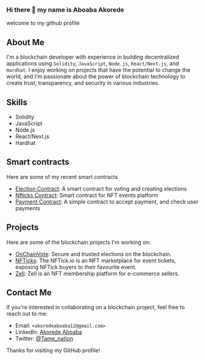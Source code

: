 ### Hi there 👋 my name is Aboaba Akorede

welcome to my github profile

## About Me

I'm a blockchain developer with experience in building decentralized applications using `Solidity`, `JavaScript`, `Node.js`, `React/Next.js`, and `Hardhat`. I enjoy working on projects that have the potential to change the world, and I'm passionate about the power of blockchain technology to create trust, transparency, and security in various industries.

## Skills

- Solidity
- JavaScript
- Node.js
- React/Next.js
- Hardhat

## Smart contracts 

Here are some of my recent smart contracts 

- [Election Contract](https://github.com/akorede12/My-Smart-contracts/tree/main/Election%20contracts): A smart contract for voting and creating elections
- [Nfticks Contract](https://github.com/akorede12/My-Smart-contracts/tree/main/Nfticks%20contract): Smart contract for NFT events platform
- [Payment Contract](https://github.com/akorede12/My-Smart-contracts/tree/main/Payment%20%26%20verification): A simple contract to accept payment, and check user payments 

## Projects

Here are some of the blockchain projects I'm working on:

- [OnChainVote](https://github.com/akorede12/onchainVote): Secure and trusted elections on the blockchain.
- [NFTicks](https://github.com/akorede12/NFTicks/tree/test): The NFTick.io is an NFT marketplace for event tickets, exposing NFTick buyers to their favourite event.
- [Zell](https://github.com/akorede12/Zell): Zell is an NFT membership platform for e-commerce sellers.


## Contact Me

If you're interested in collaborating on a blockchain project, feel free to reach out to me:

- Email: `<akoredeaboaba12@gmail.com>`
- LinkedIn: [Akorede Aboaba](https://www.linkedin.com/in/akorede-aboaba-306b3716a)
- Twitter: [@Tame_nation](https://twitter.com/Tame_nation)

Thanks for visiting my GitHub profile!
<!--
**akorede12/akorede12** is a ✨ _special_ ✨ repository because its `README.md` (this file) appears on your GitHub profile.

Here are some ideas to get you started:

- 🔭 I’m currently working on ...
- 🌱 I’m currently learning ...
- 👯 I’m looking to collaborate on ...
- 🤔 I’m looking for help with ...
- 💬 Ask me about ...
- 📫 How to reach me: ...
- 😄 Pronouns: ...
- ⚡ Fun fact: ...
-->
